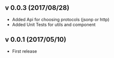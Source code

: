 ## v 0.0.3 (2017/08/28)
* Added Api for choosing protocols (jsonp or http)
* Added Unit Tests for utils and component

## v 0.0.1 (2017/05/10)
* First release


